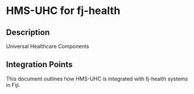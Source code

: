 # HMS-UHC for fj-health

## Description

Universal Healthcare Components

## Integration Points

This document outlines how HMS-UHC is integrated with fj-health systems in Fiji.
